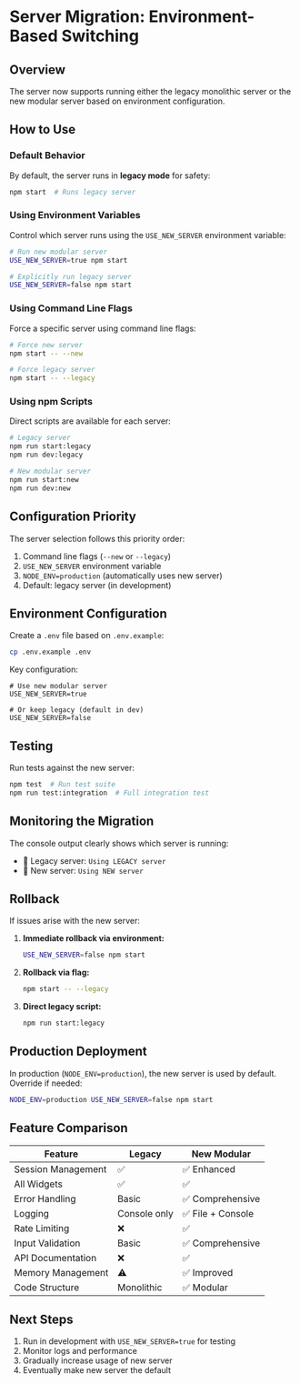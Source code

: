 # Server Migration: Environment-Based Switching

## Overview
The server now supports running either the legacy monolithic server or the new modular server based on environment configuration.

## How to Use

### Default Behavior
By default, the server runs in **legacy mode** for safety:
```bash
npm start  # Runs legacy server
```

### Using Environment Variables
Control which server runs using the `USE_NEW_SERVER` environment variable:

```bash
# Run new modular server
USE_NEW_SERVER=true npm start

# Explicitly run legacy server
USE_NEW_SERVER=false npm start
```

### Using Command Line Flags
Force a specific server using command line flags:

```bash
# Force new server
npm start -- --new

# Force legacy server  
npm start -- --legacy
```

### Using npm Scripts
Direct scripts are available for each server:

```bash
# Legacy server
npm run start:legacy
npm run dev:legacy

# New modular server
npm run start:new
npm run dev:new
```

## Configuration Priority
The server selection follows this priority order:
1. Command line flags (`--new` or `--legacy`)
2. `USE_NEW_SERVER` environment variable
3. `NODE_ENV=production` (automatically uses new server)
4. Default: legacy server (in development)

## Environment Configuration
Create a `.env` file based on `.env.example`:

```bash
cp .env.example .env
```

Key configuration:
```env
# Use new modular server
USE_NEW_SERVER=true

# Or keep legacy (default in dev)
USE_NEW_SERVER=false
```

## Testing
Run tests against the new server:
```bash
npm test  # Run test suite
npm run test:integration  # Full integration test
```

## Monitoring the Migration
The console output clearly shows which server is running:
- 🔧 Legacy server: `Using LEGACY server`
- 🚀 New server: `Using NEW server`

## Rollback
If issues arise with the new server:

1. **Immediate rollback via environment:**
   ```bash
   USE_NEW_SERVER=false npm start
   ```

2. **Rollback via flag:**
   ```bash
   npm start -- --legacy
   ```

3. **Direct legacy script:**
   ```bash
   npm run start:legacy
   ```

## Production Deployment
In production (`NODE_ENV=production`), the new server is used by default. Override if needed:
```bash
NODE_ENV=production USE_NEW_SERVER=false npm start
```

## Feature Comparison

| Feature | Legacy | New Modular |
|---------|--------|-------------|
| Session Management | ✅ | ✅ Enhanced |
| All Widgets | ✅ | ✅ |
| Error Handling | Basic | ✅ Comprehensive |
| Logging | Console only | ✅ File + Console |
| Rate Limiting | ❌ | ✅ |
| Input Validation | Basic | ✅ Comprehensive |
| API Documentation | ❌ | ✅ |
| Memory Management | ⚠️ | ✅ Improved |
| Code Structure | Monolithic | ✅ Modular |

## Next Steps
1. Run in development with `USE_NEW_SERVER=true` for testing
2. Monitor logs and performance
3. Gradually increase usage of new server
4. Eventually make new server the default